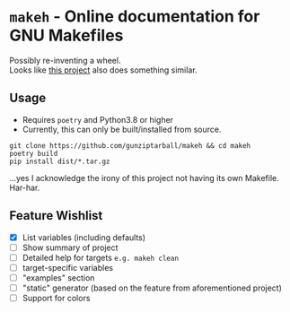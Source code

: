 # `makeh` - Online documentation for GNU Makefiles

Possibly re-inventing a wheel.  
Looks like [this project](https://github.com/ryanvolpe/makehelp) also does something similar.

## Usage

 - Requires `poetry` and Python3.8 or higher
 - Currently, this can only be built/installed from source.

```shell
git clone https://github.com/gunziptarball/makeh && cd makeh
poetry build
pip install dist/*.tar.gz
```

...yes I acknowledge the irony of this project not having its own Makefile.  
Har-har.

## Feature Wishlist

- [x] List variables (including defaults)
- [ ] Show summary of project
- [ ] Detailed help for targets `e.g. makeh clean`
- [ ] target-specific variables
- [ ] "examples" section
- [ ] "static" generator (based on the feature from aforementioned project)
- [ ] Support for colors
